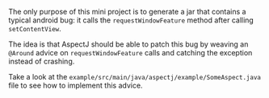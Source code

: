 The only purpose of this mini project is to generate a jar
that contains a typical android bug: it calls the
`requestWindowFeature` method after calling `setContentView`.

The idea is that AspectJ should be able to patch this bug
by weaving an `@Around` advice on `requestWindowFeature` calls
and catching the exception instead of crashing.

Take a look at the `example/src/main/java/aspectj/example/SomeAspect.java`
file to see how to implement this advice.